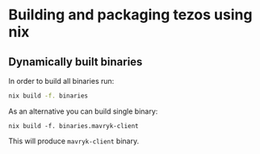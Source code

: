 <!--
   - SPDX-FileCopyrightText: 2019 TQ Tezos <https://tqtezos.com/>
   -
   - SPDX-License-Identifier: LicenseRef-MIT-TQ
   -->

# Building and packaging tezos using nix

## Dynamically built binaries

In order to build all binaries run:
```bash
nix build -f. binaries
```

As an alternative you can build single binary:
```
nix build -f. binaries.mavryk-client
```

This will produce `mavryk-client` binary.
